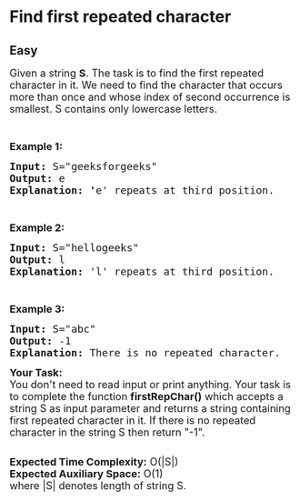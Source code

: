 # Find first repeated character
## Easy
<div class="problems_problem_content__Xm_eO"><p><span style="font-size:18px">Given a string <strong>S</strong>. The task is to&nbsp;find the first repeated character in it. We need to find the character that occurs more than once and whose index of second occurrence is smallest. S contains only lowercase letters.</span></p>

<p>&nbsp;</p>

<p><span style="font-size:18px"><strong>Example 1:</strong></span></p>

<pre><span style="font-size:18px"><strong>Input:</strong> S="geeksforgeeks"
<strong>Output:</strong> e
<strong>Explanation: '</strong>e' repeats at third position.
</span></pre>

<p>&nbsp;</p>

<p><span style="font-size:18px"><strong>Example 2:</strong></span></p>

<pre><span style="font-size:18px"><strong>Input:</strong> S="hellogeeks"</span><span style="font-size:18px">
<strong>Output:</strong> l
<strong>Explanation: </strong>'l' repeats at third position.</span></pre>

<p>&nbsp;</p>

<p><span style="font-size:18px"><strong>Example 3:</strong></span></p>

<pre><span style="font-size:18px"><strong>Input:</strong> S="abc"</span><span style="font-size:18px">
<strong>Output:</strong> -1
<strong>Explanation: </strong>There is no repeated character.</span></pre>

<p><span style="font-size:18px"><strong>Your Task:&nbsp;&nbsp;</strong><br>
You don't need to read input or print anything. Your task is to complete the function&nbsp;<strong>firstRepChar()</strong>&nbsp;which accepts a string S&nbsp;as input parameter and returns a string containing first repeated character in it. If there is no repeated character in the string S then return "-1".</span><br>
&nbsp;</p>

<p><span style="font-size:18px"><strong>Expected Time Complexity:</strong>&nbsp;O(|S|)&nbsp;<br>
<strong>Expected Auxiliary Space:</strong>&nbsp;O(1)<br>
where |S| denotes length of string S.</span><br>
&nbsp;</p>
</div>